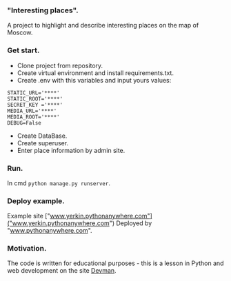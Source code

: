 ### "Interesting places".
A project to highlight and describe interesting places on 
the map of Moscow.

### Get start.
- Clone project from repository.
- Create virtual environment and install requirements.txt.
- Create .env with this variables and input yours values:
```.env
STATIC_URL='****'
STATIC_ROOT='****'
SECRET_KEY ='****'
MEDIA_URL='****'
MEDIA_ROOT='****'
DEBUG=False
```
- Create DataBase.
- Create superuser.
- Enter place information by admin site.

### Run.
In cmd ```python manage.py runserver```.

### Deploy example.
Example site ["www.yerkin.pythonanywhere.com"]("www.yerkin.pythonanywhere.com")  Deployed by "www.pythonanywhere.com".

### Motivation.
The code is written for educational purposes - this is a lesson in Python and web development on the site [Devman](https://dvmn.org).